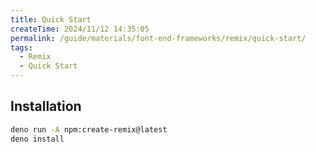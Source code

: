 ```yaml
---
title: Quick Start
createTime: 2024/11/12 14:35:05
permalink: /guide/materials/font-end-frameworks/remix/quick-start/
tags:
  - Remix
  - Quick Start
---
```


## Installation

```sh
deno run -A npm:create-remix@latest
deno install
```
